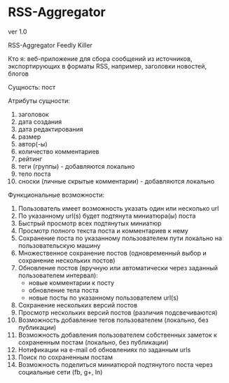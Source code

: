 RSS-Aggregator
==============
ver 1.0

RSS-Aggregator Feedly Killer

Кто я:
веб-приложение для сбора сообщений из источников, экспортирующих в форматы RSS, например, заголовки новостей, блогов

Сущность:
пост

Атрибуты сущности:
1) заголовок
2) дата создания
3) дата редактирования
4) размер
5) автор(-ы)
6) количество комментариев
7) рейтинг
8) теги (группы) - добавляются локально
9) тело поста
10) сноски (личные скрытые комментарии) - добавляются локально

Функциональные возможности:
1) Пользователь имеет возможность указать один или несколько url
2) По указанному url(s) будет подтянута миниатюра(ы) поста
3) Быстрый просмотр всех подтянутых миниатюр
4) Просмотр полного текста поста и комментариев к нему
5) Сохранение поста по указанному пользователем пути локально на пользовательскую машину
6) Множественное сохранение постов (одновременный выбор и сохранение нескольких постов)
7) Обновление постов (вручную или автоматически через заданный пользователем интервал):
    - новые комментарии к посту
    - обновление тела поста
    - новые посты по указанному пользователем url(s)
8) Сохранение нескольких версий постов
9) Просмотр нескольких версий постов (различия подсвечиваются)
10) Возможность добавление тегов пользователем (локально, без публикации)
11) Возможность добавления пользователем собственных заметок к сохраненным постам (локально, без публикации)
12) Нотификации на e-mail об обновлениях по заданным urls
13) Поиск по сохраненным постам
14) Возможность поделиться миниатюрой подтянутого поста через социальные сети (fb, g+, ln)
